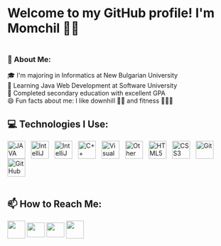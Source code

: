 # Welcome to my GitHub profile! I'm Momchil 👋🏻


### <br>🚀 About Me:<br>

🎓 I'm majoring in Informatics at New Bulgarian University<br>🧠 Learning Java Web Development at Software University <br>🥇 Completed secondary education with excellent GPA<br>😄 Fun facts about me: I like downhill 🚵🏻 and fitness 🏋🏻‍♀️<br>

## 💻 Technologies I Use:

<img align="left" width="40" height="40" src="https://img.icons8.com/?size=100&id=Pd2x9GWu9ovX&format=png&color=000000" alt="JAVA" style="padding-right:10px"/>
<img align="left" width="40" height="40" src="https://img.icons8.com/?size=100&id=61466&format=png&color=000000" alt="IntelliJ IDEA" style="padding-right:10px;"/>
<img align="left" width="40" height="40" src="[https://img.icons8.com/?size=100&id=61466&format=png&color=000000](https://www.google.com/url?sa=i&url=https%3A%2F%2Fgithub.com%2Fjunit-team&psig=AOvVaw3Z0Ejq_3TFpTssl6VNHRKi&ust=1733429982915000&source=images&cd=vfe&opi=89978449&ved=0CBQQjRxqFwoTCMi_14T4jooDFQAAAAAdAAAAABAE)" alt="IntelliJ IDEA" style="padding-right:10px;"/>
<img align="left" width="40" height="40" src="https://img.icons8.com/?size=100&id=40669&format=png&color=000000" alt="C++" style="padding-right:10px;"/>
<img align="left" width="40" height="40" src="https://img.icons8.com/color/48/visual-studio-code-2019.png" alt="Visual Studio Code" style="padding-right:10px;"/>
<img align="left" width="40" height="40" src="https://img.icons8.com/?size=100&id=PXTY4q2Sq2lG&format=png&color=000000" alt="Other Tool" style="padding-right:10px;"/>
<img align="left" width="40" height="40" src="https://img.icons8.com/?size=100&id=20909&format=png&color=000000" alt="HTML5" style="padding-right:10px;"/>
<img align="left" width="40" height="40" src="https://img.icons8.com/?size=100&id=21278&format=png&color=000000" alt="CSS3" style="padding-right:10px;"/>
<img align="left" width="40" height="40" src="https://img.icons8.com/?size=100&id=20906&format=png&color=000000" alt="Git" style="padding-right:10px;"/>
<img align="left" width="40" height="40" src="https://img.icons8.com/?size=100&id=16318&format=png&color=FFFFFF" alt="GitHub" style="padding-right:10px;"/>
<br clear="left"/>

<br>

## 📫 How to Reach Me:

<p align="left">
    <a href="https://www.linkedin.com/in/momchil-tsanov-5b91a62aa/" target="blank"><img align="center"
      src="https://img.icons8.com/?size=100&id=vWcULbkKy3DN&format=png&color=000000"
      height="40" width="40" /></a>
    <a href="https://www.facebook.com/profile.php?id=100009972669108&locale=bg_BG" target="blank"><img align="center"
      src="https://raw.githubusercontent.com/rahuldkjain/github-profile-readme-generator/master/src/images/icons/Social/facebook.svg"
      height="33" width="40" /></a>
  <a href="https://www.instagram.com/momchiltsanov/" target="blank"><img align="center"
      src="https://raw.githubusercontent.com/rahuldkjain/github-profile-readme-generator/master/src/images/icons/Social/instagram.svg"
      height="33" width="40" /></a>
    <a href="mailto:momchilworkspace@gmail.com" target="blank"><img align="center" src="https://img.icons8.com/?size=100&id=qyRpAggnV0zH&format=png&color=000000"
      height="40-" width="40" /></a>
      
 
</p>
